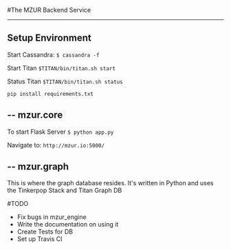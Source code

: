 #The MZUR Backend Service

---
Setup Environment
---

Start Cassandra: 
`$ cassandra -f`

Start Titan
`$TITAN/bin/titan.sh start`

Status Titan
`$TITAN/bin/titan.sh status`

`pip install requirements.txt`


--
mzur.core
--
To start Flask Server
`$ python app.py`

Navigate to:
`http://mzur.io:5000/`


--
mzur.graph
--

This is where the graph database resides. It's written in Python and uses the Tinkerpop Stack and Titan Graph DB

#TODO

* Fix bugs in mzur_engine
* Write the documentation on using it
* Create Tests for DB
* Set up Travis CI


